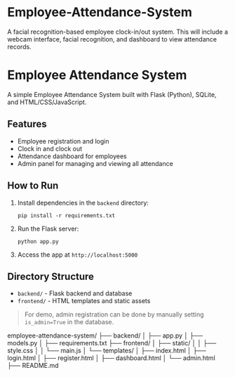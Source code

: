 # Employee-Attendance-System
A facial recognition-based employee clock-in/out system. This will include a webcam interface, facial recognition, and dashboard to view attendance records.

# Employee Attendance System

A simple Employee Attendance System built with Flask (Python), SQLite, and HTML/CSS/JavaScript.

## Features

- Employee registration and login
- Clock in and clock out
- Attendance dashboard for employees
- Admin panel for managing and viewing all attendance

## How to Run

1. Install dependencies in the `backend` directory:
   ```
   pip install -r requirements.txt
   ```
2. Run the Flask server:
   ```
   python app.py
   ```
3. Access the app at `http://localhost:5000`

## Directory Structure

- `backend/` - Flask backend and database
- `frontend/` - HTML templates and static assets

> For demo, admin registration can be done by manually setting `is_admin=True` in the database.

employee-attendance-system/
├── backend/
│   ├── app.py
│   ├── models.py
│   ├── requirements.txt
├── frontend/
│   ├── static/
│   │   ├── style.css
│   │   └── main.js
│   └── templates/
│       ├── index.html
│       ├── login.html
│       ├── register.html
│       ├── dashboard.html
│       └── admin.html
├── README.md

